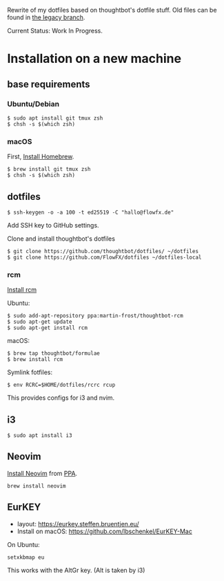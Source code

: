 Rewrite of my dotfiles based on thoughtbot's dotfile stuff. Old files can be found in [the legacy branch](https://github.com/FlowFX/dotfiles/tree/legacy).

Current Status: Work In Progress.

# Installation on a new machine

## base requirements

### Ubuntu/Debian

```shell
$ sudo apt install git tmux zsh
$ chsh -s $(which zsh)
```

### macOS

First, [Install Homebrew](https://brew.sh/).

```shell
$ brew install git tmux zsh
$ chsh -s $(which zsh)
```

## dotfiles

```
$ ssh-keygen -o -a 100 -t ed25519 -C "hallo@flowfx.de"
```

Add SSH key to GitHub settings.

Clone and install thoughtbot's dotfiles

```
$ git clone https://github.com/thoughtbot/dotfiles/ ~/dotfiles
$ git clone https://github.com/FlowFX/dotfiles ~/dotfiles-local
```

### rcm
[Install rcm](https://github.com/thoughtbot/rcm#installation)

Ubuntu:
```
$ sudo add-apt-repository ppa:martin-frost/thoughtbot-rcm
$ sudo apt-get update
$ sudo apt-get install rcm
```

macOS:
```
$ brew tap thoughtbot/formulae
$ brew install rcm
```

Symlink fotfiles:
```
$ env RCRC=$HOME/dotfiles/rcrc rcup
```

This provides configs for i3 and nvim.

## i3
```
$ sudo apt install i3
```

## Neovim
[Install Neovim](https://github.com/neovim/neovim/wiki/Installing-Neovim) from [PPA](https://github.com/neovim/neovim/wiki/Installing-Neovim#ubuntu).

```
brew install neovim
```

## EurKEY
- layout: https://eurkey.steffen.bruentjen.eu/
- Install on macOS: https://github.com/lbschenkel/EurKEY-Mac

On Ubuntu:

```
setxkbmap eu
```

This works with the AltGr key. (Alt is taken by i3)
